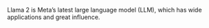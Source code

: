 Llama 2 is Meta’s latest large language model (LLM), which has wide applications and great influence.
